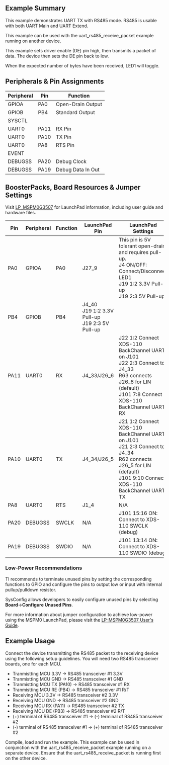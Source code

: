## Example Summary

This example demonstrates UART TX with RS485 mode. RS485 is usable with both UART Main and UART Extend.

This example can be used with the uart_rs485_receive_packet example running on another device.

This example sets driver enable (DE) pin high, then transmits a packet of data. The device then sets the DE pin back to low.

When the expected number of bytes have been received, LED1 will toggle.

## Peripherals & Pin Assignments

| Peripheral | Pin | Function |
| --- | --- | --- |
| GPIOA | PA0 | Open-Drain Output |
| GPIOB | PB4 | Standard Output |
| SYSCTL |  |  |
| UART0 | PA11 | RX Pin |
| UART0 | PA10 | TX Pin |
| UART0 | PA8 | RTS Pin |
| EVENT |  |  |
| DEBUGSS | PA20 | Debug Clock |
| DEBUGSS | PA19 | Debug Data In Out |

## BoosterPacks, Board Resources & Jumper Settings

Visit [LP_MSPM0G3507](https://www.ti.com/tool/LP-MSPM0G3507) for LaunchPad information, including user guide and hardware files.

| Pin | Peripheral | Function | LaunchPad Pin | LaunchPad Settings |
| --- | --- | --- | --- | --- |
| PA0 | GPIOA | PA0 | J27_9 | This pin is 5V tolerant open-drain and requires pull-up.<br>J4 ON/OFF: Connect/Disconnect LED1<br>J19 1:2 3.3V Pull-up<br>J19 2:3 5V Pull-up |
| PB4 | GPIOB | PB4 | J4_40<br>J19 1:2 3.3V Pull-up<br>J19 2:3 5V Pull-up |
| PA11 | UART0 | RX | J4_33/J26_6 | J22 1:2 Connect XDS-110 BackChannel UART on J101<br>J22 2:3 Connect to J4_33<br>R63 connects J26_6 for LIN (default)<br>J101 7:8 Connect XDS-110 BackChannel UART RX |
| PA10 | UART0 | TX | J4_34/J26_5 | J21 1:2 Connect XDS-110 BackChannel UART on J101<br>J21 2:3 Connect to J4_34<br>R62 connects J26_5 for LIN (default)<br>J101 9:10 Connect XDS-110 BackChannel UART TX |
| PA8 | UART0 | RTS | J1_4 | N/A |
| PA20 | DEBUGSS | SWCLK | N/A | J101 15:16 ON: Connect to XDS-110 SWCLK (debug) |
| PA19 | DEBUGSS | SWDIO | N/A | J101 13:14 ON: Connect to XDS-110 SWDIO (debug) |

### Low-Power Recommendations
TI recommends to terminate unused pins by setting the corresponding functions to
GPIO and configure the pins to output low or input with internal
pullup/pulldown resistor.

SysConfig allows developers to easily configure unused pins by selecting **Board**→**Configure Unused Pins**.

For more information about jumper configuration to achieve low-power using the
MSPM0 LaunchPad, please visit the [LP-MSPM0G3507 User's Guide](https://www.ti.com/lit/slau846).

## Example Usage
Connect the device transmitting the RS485 packet to the receiving device using the following setup guidelines. You will need two RS485 transceiver boards, one for each MCU.
- Tranmistting MCU 3.3V         -> RS485 transceiver #1 3.3V
- Tranmistting MCU GND          -> RS485 transceiver #1 GND
- Tranmistting MCU TX (PA10)    -> RS485 transceiver #1 RX
- Tranmistting MCU RE (PB4)     -> RS485 transceiver #1 R/T
- Receiving MCU 3.3V            -> RS485 transceiver #2 3.3V
- Receiving MCU GND             -> RS485 transceiver #2 GND
- Receiving MCU RX (PA11)       -> RS485 transceiver #2 TX
- Receiving MCU DE (PB3)        -> RS485 transceiver #2 R/T
- (+) terminal of RS485 transceiver #1 -> (-) terminal of RS485 transceiver #2
- (-) terminal of RS485 transceiver #1 -> (+) terminal of RS485 transceiver #2

Compile, load and run the example. This example can be used in conjunction with the uart_rs485_receive_packet example running on a separate device. Ensure that the uart_rs485_receive_packet is running first on the other device.
